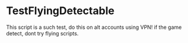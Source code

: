 # TestFlyingDetectable
This script is a such test, do this on alt accounts using VPN! if the game detect, dont try flying scripts. 

